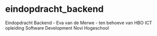 # eindopdracht_backend
Eindopdracht Backend - Eva van de Merwe - ten behoeve van HBO ICT opleiding Software Development Novi Hogeschool
